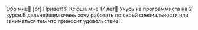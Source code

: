 Обо мне🌷
[br]
Привет! Я Ксюша мне 17 лет👋 
Учусь на программиста на 2 курсе.В дальнейшем очень хочу работать по своей специальности или заниматься тем что приносит удовольствие! 




